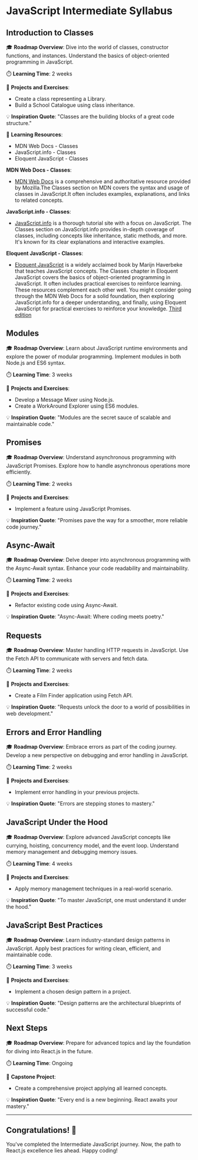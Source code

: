 # JavaScript Intermediate Syllabus

## Introduction to Classes

🎓 **Roadmap Overview**: Dive into the world of classes, constructor functions, and instances. Understand the basics of object-oriented programming in JavaScript.

⏱️ **Learning Time**: 2 weeks

🚀 **Projects and Exercises**:
- Create a class representing a Library.
- Build a School Catalogue using class inheritance.

💡 **Inspiration Quote**: "Classes are the building blocks of a great code structure."

📖 **Learning Resources**:
- MDN Web Docs - Classes
- JavaScript.info - Classes
- Eloquent JavaScript - Classes

**MDN Web Docs - Classes**:

- [MDN Web Docs](https://developer.mozilla.org/en-US/docs/Web/JavaScript/Reference/Classes) is a comprehensive and authoritative resource provided by Mozilla.The Classes section on MDN covers the syntax and usage of classes in JavaScript.It often includes examples, explanations, and links to related concepts.

**JavaScript.info - Classes**:

- [JavaScript.info](https://javascript.info/class) is a thorough tutorial site with a focus on JavaScript.
The Classes section on JavaScript.info provides in-depth coverage of classes, including concepts like inheritance, static methods, and more.
It's known for its clear explanations and interactive examples.

**Eloquent JavaScript - Classes**:

- [Eloquent JavaScript](https://eloquentjavascript.net/1st_edition/chapter8.html) is a widely acclaimed book by Marijn Haverbeke that teaches JavaScript concepts.
The Classes chapter in Eloquent JavaScript covers the basics of object-oriented programming in JavaScript.
It often includes practical exercises to reinforce learning.
These resources complement each other well. You might consider going through the MDN Web Docs for a solid foundation, then exploring JavaScript.info for a deeper understanding, and finally, using Eloquent JavaScript for practical exercises to reinforce your knowledge.
[Third edition](https://eloquentjavascript.net/)

## Modules

🎓 **Roadmap Overview**: Learn about JavaScript runtime environments and explore the power of modular programming. Implement modules in both Node.js and ES6 syntax.

⏱️ **Learning Time**: 3 weeks

🚀 **Projects and Exercises**:
- Develop a Message Mixer using Node.js.
- Create a WorkAround Explorer using ES6 modules.

💡 **Inspiration Quote**: "Modules are the secret sauce of scalable and maintainable code."

## Promises

🎓 **Roadmap Overview**: Understand asynchronous programming with JavaScript Promises. Explore how to handle asynchronous operations more efficiently.

⏱️ **Learning Time**: 2 weeks

🚀 **Projects and Exercises**:
- Implement a feature using JavaScript Promises.

💡 **Inspiration Quote**: "Promises pave the way for a smoother, more reliable code journey."

## Async-Await

🎓 **Roadmap Overview**: Delve deeper into asynchronous programming with the Async-Await syntax. Enhance your code readability and maintainability.

⏱️ **Learning Time**: 2 weeks

🚀 **Projects and Exercises**:
- Refactor existing code using Async-Await.

💡 **Inspiration Quote**: "Async-Await: Where coding meets poetry."

## Requests

🎓 **Roadmap Overview**: Master handling HTTP requests in JavaScript. Use the Fetch API to communicate with servers and fetch data.

⏱️ **Learning Time**: 2 weeks

🚀 **Projects and Exercises**:
- Create a Film Finder application using Fetch API.

💡 **Inspiration Quote**: "Requests unlock the door to a world of possibilities in web development."

## Errors and Error Handling

🎓 **Roadmap Overview**: Embrace errors as part of the coding journey. Develop a new perspective on debugging and error handling in JavaScript.

⏱️ **Learning Time**: 2 weeks

🚀 **Projects and Exercises**:
- Implement error handling in your previous projects.

💡 **Inspiration Quote**: "Errors are stepping stones to mastery."

## JavaScript Under the Hood

🎓 **Roadmap Overview**: Explore advanced JavaScript concepts like currying, hoisting, concurrency model, and the event loop. Understand memory management and debugging memory issues.

⏱️ **Learning Time**: 4 weeks

🚀 **Projects and Exercises**:
- Apply memory management techniques in a real-world scenario.

💡 **Inspiration Quote**: "To master JavaScript, one must understand it under the hood."

## JavaScript Best Practices

🎓 **Roadmap Overview**: Learn industry-standard design patterns in JavaScript. Apply best practices for writing clean, efficient, and maintainable code.

⏱️ **Learning Time**: 3 weeks

🚀 **Projects and Exercises**:
- Implement a chosen design pattern in a project.

💡 **Inspiration Quote**: "Design patterns are the architectural blueprints of successful code."

## Next Steps

🎓 **Roadmap Overview**: Prepare for advanced topics and lay the foundation for diving into React.js in the future.

⏱️ **Learning Time**: Ongoing

🚀 **Capstone Project**:
- Create a comprehensive project applying all learned concepts.

💡 **Inspiration Quote**: "Every end is a new beginning. React awaits your mastery."

---

## Congratulations! 🎉

You've completed the Intermediate JavaScript journey. Now, the path to React.js excellence lies ahead. Happy coding!
 
